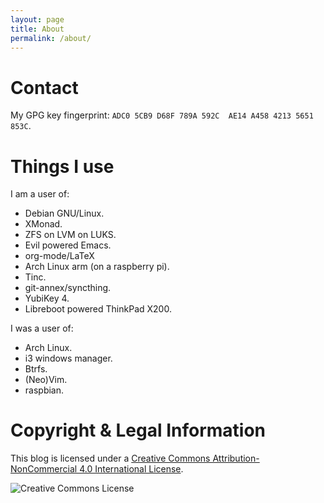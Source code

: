 ```yaml
---
layout: page
title: About
permalink: /about/
---
```


# Contact

My GPG key fingerprint: `ADC0 5CB9 D68F 789A 592C  AE14 A458 4213 5651 853C`.

# Things I use

I am a user of:
* Debian GNU/Linux.
* XMonad.
* ZFS on LVM on LUKS.
* Evil powered Emacs.
* org-mode/LaTeX
* Arch Linux arm (on a raspberry pi).
* Tinc.
* git-annex/syncthing.
* YubiKey 4.
* Libreboot powered ThinkPad X200.

I was a user of:
* Arch Linux.
* i3 windows manager.
* Btrfs.
* (Neo)Vim.
* raspbian.

# Copyright & Legal Information

This blog is licensed under a [Creative Commons Attribution-NonCommercial 4.0 International License](http://creativecommons.org/licenses/by-nc/4.0/).

![Creative Commons License](https://i.creativecommons.org/l/by-nc/4.0/88x31.png)
